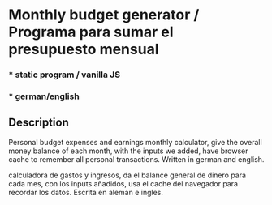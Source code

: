 # Monthly budget generator / Programa para sumar el presupuesto mensual    
### * static program / vanilla JS
###  * german/english

## Description
Personal budget expenses and earnings monthly calculator, give the overall money balance of each month, with the inputs we added, have browser cache to remember all personal transactions.
Written in german and english.

calculadora de gastos y ingresos, da el balance general de dinero para cada mes, con los inputs añadidos, usa el cache del navegador para recordar los datos.
Escrita en aleman e ingles.





